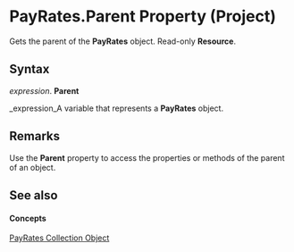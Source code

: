 
# PayRates.Parent Property (Project)

Gets the parent of the  **PayRates** object. Read-only **Resource**.


## Syntax

 _expression_. **Parent**

 _expression_A variable that represents a  **PayRates** object.


## Remarks

Use the  **Parent** property to access the properties or methods of the parent of an object.


## See also


#### Concepts


 [PayRates Collection Object](7aa54cc3-4e39-e3b1-f3aa-7599ac88d22a.md)
